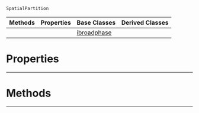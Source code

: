  `SpatialPartition`

|Methods|Properties|Base Classes|Derived Classes|
|---|---|---|---|
| | |[ibroadphase](https://plasmaengine.github.io/PlasmaDocs/Plasma1/C++/code_reference/class_reference/ibroadphase.markdown)| |


 #  Properties


---  
 #  Methods


---  
 

 